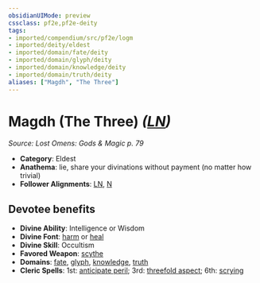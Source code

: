 ```yaml
---
obsidianUIMode: preview
cssclass: pf2e,pf2e-deity
tags:
- imported/compendium/src/pf2e/logm
- imported/deity/eldest
- imported/domain/fate/deity
- imported/domain/glyph/deity
- imported/domain/knowledge/deity
- imported/domain/truth/deity
aliases: ["Magdh", "The Three"]
---
```

# Magdh (The Three) *([LN](lawful-neutral-b1.md))*  
*Source: Lost Omens: Gods & Magic p. 79*  

- **Category**: Eldest
- **Anathema**: lie, share your divinations without payment (no matter how trivial)
- **Follower Alignments**: [LN](lawful-neutral-b1.md), [N](neutral-b1.md)

## Devotee benefits

- **Divine Ability**: Intelligence or Wisdom
- **Divine Font**: [harm](../../spells/harm.md) or [heal](../../spells/heal.md)
- **Divine Skill**: Occultism
- **Favored Weapon**: [scythe](../../equipment/items/scythe.md)
- **Domains**: [fate](../domains.md#Fate), [glyph](../domains.md#Glyph), [knowledge](../domains.md#Knowledge), [truth](../domains.md#Truth)
- **Cleric Spells**: 1st: [anticipate peril](../../spells/anticipate-peril-logm.md); 3rd: [threefold aspect](../../spells/threefold-aspect-apg.md); 6th: [scrying](../../spells/scrying.md)